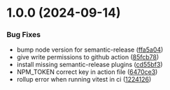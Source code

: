 # 1.0.0 (2024-09-14)


### Bug Fixes

* bump node version for semantic-release ([ffa5a04](https://github.com/anantbahuguna/vibe-ui/commit/ffa5a0420af52b413c223bb796a4851df11e11ef))
* give write permissions to github action ([85fcb78](https://github.com/anantbahuguna/vibe-ui/commit/85fcb78245cca73a5217cb00fc54031d240d0f3f))
* install missing semantic-release plugins ([cd55bf3](https://github.com/anantbahuguna/vibe-ui/commit/cd55bf3bafdc8b3e03257d464a44416eca6038c5))
* NPM_TOKEN correct key in action file ([6470ce3](https://github.com/anantbahuguna/vibe-ui/commit/6470ce313be8afa03236e993b8c7cfea0c6dff5b))
* rollup error when running vitest in ci ([1224126](https://github.com/anantbahuguna/vibe-ui/commit/1224126f6c5eda18083243d44dc1c36a2319d38a))
